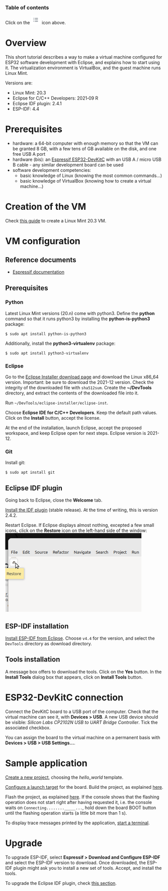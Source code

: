 ### Table of contents

Click on the ![](images/tocIcon.png) icon above.

# Overview

This short tutorial describes a way to make a virtual machine configured for ESP32 software development with Eclipse, and explains how to start using it. The virtualization environment is VirtualBox, and the guest machine runs Linux Mint.

Versions are:

* Linux Mint: 20.3
* Eclipse for C/C++ Developers: 2021‑09 R
* Eclipse IDF plugin: 2.4.1
* ESP-IDF: 4.4

# Prerequisites

* hardware: a 64-bit computer with enough memory so that the VM can be granted 8 GB, with a few tens of GB available on the disk, and one free USB A port
* hardware (bis): an [Espressif ESP32-DevKitC](https://www.espressif.com/en/products/devkits/esp32-devkitc) with an USB A / micro USB B cable - any similar development board can be used
* software development competencies: 
  * basic knowledge of Linux (knowing the most common commands...)
  * basic knowledge of VirtualBox (knowing how to create a virtual machine...)

# Creation of the VM

Check [this guide](https://github.com/PascalBod/lm-vm) to create a Linux Mint 20.3 VM.

# VM configuration

## Reference documents

* [Espressif documentation](https://github.com/espressif/idf-eclipse-plugin)

## Prerequisites

### Python

Latest Linux Mint versions (20.n) come with python3. Define the **python** command so that it runs python3 by installing the **python-is-python3** package:

```shell
$ sudo apt install python-is-python3
```

Additionally, install the **python3-virtualenv** package:

```shell
$ sudo apt install python3-virtualenv
```

### Eclipse

Go to the [Eclipse Installer download page](https://www.eclipse.org/downloads/packages/release/2021-12/r) and download the Linux x86_64 version. Important: be sure to download the 2021-12 version. Check the integrity of the downloaded file with `sha512sum`. Create the **~/DevTools** directory, and extract the contents of the downloaded file into it.

Run `~/DevTools/eclipse-installer/eclipse-inst`.

Choose **Eclipse IDE for C/C++ Developers**. Keep the default path values. Click on the **Install** button, accept the license.

At the end of the installation, launch Eclipse, accept the proposed workspace, and keep Eclipse open for next steps. Eclipse version is 2021-12.

### Git

Install git:

```shell
$ sudo apt install git
```

## Eclipse IDF plugin

Going back to Eclipse, close the **Welcome** tab.

[Install the IDF plugin](https://github.com/espressif/idf-eclipse-plugin#installing-idf-plugin-using-update-site-url) (stable release). At the time of writing, this is version 2.4.2.

Restart Eclipse. If Eclipse displays almost nothing, excepted a few small icons, click on the **Restore** icon on the left-hand side of the window:
![](images/restoreIcon.png)

## ESP-IDF installation

[Install ESP-IDF from Eclipse](https://github.com/espressif/idf-eclipse-plugin#installing-esp-idf). Choose `v4.4` for the version, and select the `DevTools` directory as download directory.

## Tools installation

A message box offers to download the tools. Click on the **Yes** button. In the **Install Tools** dialog box that appears, click on **Install Tools** button.

# ESP32-DevKitC connection

Connect the DevKitC board to a USB port of the computer. Check that the virtual machine can see it, with **Devices > USB**. A new USB device should be visible: *Silicon Labs CP2102N USB to UART Bridge Controller*. Tick the associated checkbox.

You can assign the board to the virtual machine on a permanent basis with **Devices > USB > USB Settings...**.

# Sample application

[Create a new project](https://github.com/espressif/idf-eclipse-plugin#create-a-new-project-using-esp-idf-templates), choosing the *hello_world* template.

[Configure a launch target](https://github.com/espressif/idf-eclipse-plugin#configuring-launch-target) for the board. Build the project, as explained [here](https://github.com/espressif/idf-eclipse-plugin#compiling-the-project).

Flash the project, as explained [here](https://github.com/espressif/idf-eclipse-plugin#flashing-the-project). If the console shows that the flashing operation does not start right after having requested it, i.e. the console waits on `Connecting........_____...`, hold down the board BOOT button until the flashing operation starts (a little bit more than 1 s). 

To display trace messages printed by the application, [start a terminal](https://github.com/espressif/idf-eclipse-plugin#viewing-serial-output).

# Upgrade

To upgrade ESP-IDF, select **Espressif > Download and Configure ESP-IDF** and select the ESP-IDF version to download. Once downloaded, the ESP-IDF plugin might ask you to install a new set of tools. Accept, and install the tools. 

To upgrade the Eclipse IDF plugin, check [this section](https://github.com/espressif/idf-eclipse-plugin#how-do-i-upgrade-my-existing-idf-eclipse-plugin).
